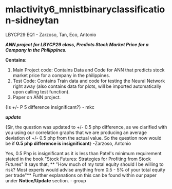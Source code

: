 # mlactivity6_mnistbinaryclassification-sidneytan
LBYCP29 EQ1 - Zarzoso, Tan, Eco, Antonio

**_ANN project for LBYCP29 class, Predicts Stock Market Price for a Company in the Philippines._**

**Contains:**

1. Main Project code: Contains Data and Code for ANN that predicts stock market price for a company in the philippines.
2. Test Code: Contains Train data and code for testing the Neural Network right away (also contains data for plots, will be imported automatically upon calling test function).
3. Paper on ANN project.

{Is +/- P 5 difference insignificant?} - mkc


**_update_**

{Sir, the question was updated to +/- 0.5 php difference, as  we clarified with you using our correlation graphs that we are producing an average deviation of +/- 0.5 php from the actual value. So the question now would be if **0.5 php difference is insignificant**} -Zarzoso, Antonio

Yes, 0.5 Php is insignificant as it is less than Patel's minimum requirement stated in the book "Stock Futures: Strategies for Profiting from Stock Futures" it says that, ** "How much of my total equity should I be willing to risk? Most experts would advise anything from 0.5 - 5% of your total equity per trade"** Further explanations on this can be found within our paper under **Notice/Update** section. - group
